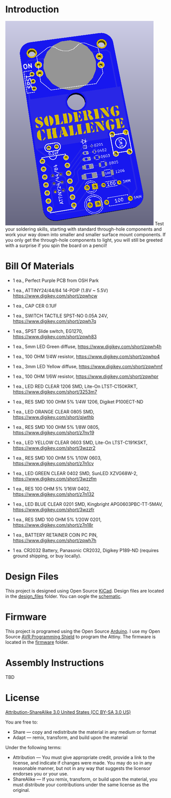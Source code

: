 Introduction
============

![Soldering Challenge](images/project.png) 
Test your soldering skills, starting with standard through-hole components and work your way down into smaller and smaller surface mount components.  If you only get the through-hole components to light, you will still be greeted with a surprise if you spin the board on a pencil! 


Bill Of Materials
=================
  
- 1 ea., Perfect Purple PCB from OSH Park
- 1 ea., ATTINY24/44/84 14-PDIP (1.8V ~ 5.5V) https://www.digikey.com/short/zqwhcw
- 1 ea., CAP CER 0.1UF 
- 1 ea., SWITCH TACTILE SPST-NO 0.05A 24V, https://www.digikey.com/short/zqwh7q
- 1 ea., SPST Slide switch, EG1270, https://www.digikey.com/short/zqwh83
- 1 ea., 5mm LED Green diffuse, https://www.digikey.com/short/zqwh4h
- 1 ea., 100 OHM 1/4W resistor, https://www.digikey.com/short/zqwhp4
- 1 ea., 3mm LED Yellow diffuse, https://www.digikey.com/short/zqwhmf
- 1 ea., 100 OHM 1/6W resistor, https://www.digikey.com/short/zqwhpr
- 1 ea., LED RED CLEAR 1206 SMD, Lite-On LTST-C150KRKT, https://www.digikey.com/short/3253m7
- 1 ea., RES SMD 100 OHM 5% 1/4W 1206, Digiket P100ECT-ND
- 1 ea., LED ORANGE CLEAR 0805 SMD, https://www.digikey.com/short/qjwthb
- 1 ea., RES SMD 100 OHM 5% 1/8W 0805, https://www.digikey.com/short/z7nv19
- 1 ea., LED YELLOW CLEAR 0603 SMD, Lite-On LTST-C191KSKT, https://www.digikey.com/short/3wzzr2
- 1 ea., RES SMD 100 OHM 5% 1/10W 0603, https://www.digikey.com/short/z7n1cv
- 1 ea., LED GREEN CLEAR 0402 SMD, SunLED XZVG68W-2, https://www.digikey.com/short/3wzzfm
- 1 ea., RES 100 OHM 5% 1/16W 0402, https://www.digikey.com/short/z7n132
- 1 ea., LED BLUE CLEAR 0201 SMD, Kingbright APG0603PBC-TT-5MAV, https://www.digikey.com/short/3wzzfr
- 1 ea., RES SMD 100 OHM 5% 1/20W 0201, https://www.digikey.com/short/z7n18r

- 1 ea., BATTERY RETAINER COIN PC PIN, https://www.digikey.com/short/zqwh7h
- 1 ea. CR2032 Battery, Panasonic CR2032, Digikey P189-ND (requires ground shipping, or buy locally).


Design Files
============
This project is designed using Open Source [KiCad](http://kicad-pcb.org/). Design files are located in the [design_files](design_files/) folder.  You can oogle the [schematic](images/project.sch.png).


Firmware
========
This project is programed using the Open Source [Arduino](https://www.arduino.cc/). I use my Open Source [AVR Programming Shield](https://www.tindie.com/products/MakersBox/yet-another-programming-shield/) to program the Attiny. The firmware is located in the [firmware](firmware/) folder.


Assembly Instructions
=====================
TBD


License
=======
[Attribution-ShareAlike 3.0 United States (CC BY-SA 3.0 US)](https://creativecommons.org/licenses/by-sa/3.0/us/)

You are free to:

- Share — copy and redistribute the material in any medium or format
- Adapt — remix, transform, and build upon the material

Under the following terms:

- Attribution — You must give appropriate credit, provide a link to the license, and indicate if changes were made. You may do so in any reasonable manner, but not in any way that suggests the licensor endorses you or your use.
- ShareAlike — If you remix, transform, or build upon the material, you must distribute your contributions under the same license as the original.
